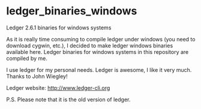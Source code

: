 ledger_binaries_windows
=======================

Ledger 2.6.1 binaries for windows systems

As it is really time consuming to compile ledger under windows (you need to download cygwin, etc.), 
I decided to make ledger windows binaries available here.
Ledger binaries for windows systems in this repository are compiled by me.

I use ledger for my personal needs. Ledger is awesome, I like it very much. 
Thanks to John Wiegley!

Ledger website: http://www.ledger-cli.org


P.S. Please note that it is the old version of ledger.
